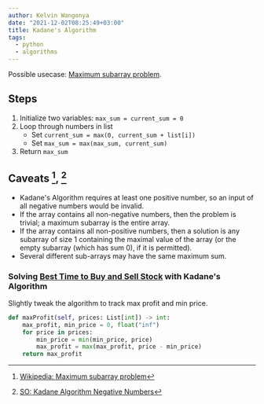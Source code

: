 ```yaml
---
author: Kelvin Wangonya
date: "2021-12-02T08:25:49+03:00"
title: Kadane's Algorithm
tags:
  - python
  - algorithms
---
```


Possible usecase: [Maximum subarray
problem](https://en.wikipedia.org/wiki/Maximum_subarray_problem).

## Steps

1.  Initialize two variables: `max_sum = current_sum = 0`
2.  Loop through numbers in list
    - Set `current_sum = max(0, current_sum + list[i])`
    - Set `max_sum = max(max_sum, current_sum)`
3.  Return `max_sum`

## Caveats [^1], [^2]

- Kadane's Algorithm requires at least one positive number, so an
  input of all negative numbers would be invalid.
- If the array contains all non-negative numbers, then the problem is
  trivial; a maximum subarray is the entire array.
- If the array contains all non-positive numbers, then a solution is
  any subarray of size 1 containing the maximal value of the array (or
  the empty subarray (which has sum 0), if it is permitted).
- Several different sub-arrays may have the same maximum sum.

### Solving [Best Time to Buy and Sell Stock](https://leetcode.com/problems/best-time-to-buy-and-sell-stock/) with Kadane's Algorithm

Slightly tweak the algorithm to track max profit and min price.

```python
def maxProfit(self, prices: List[int]) -> int:
    max_profit, min_price = 0, float("inf")
    for price in prices:
        min_price = min(min_price, price)
        max_profit = max(max_profit, price - min_price)
    return max_profit
```

[^1]:
    [Wikipedia: Maximum subarray
    problem](https://en.wikipedia.org/wiki/Maximum_subarray_problem)

[^2]:
    [SO: Kadane Algorithm Negative
    Numbers](https://stackoverflow.com/questions/9942228/kadane-algorithm-negative-numbers)
